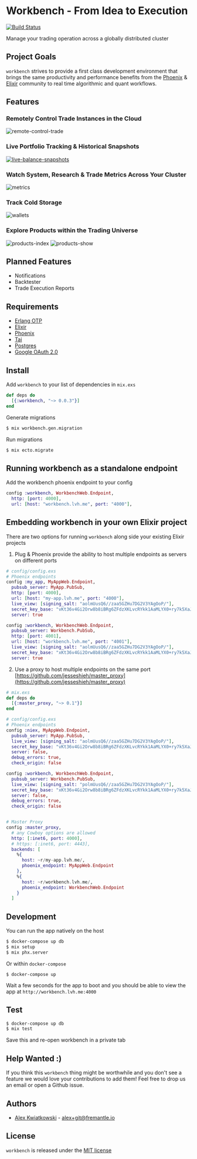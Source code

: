 # Workbench - From Idea to Execution
[![Build Status](https://github.com/fremantle-industries/workbench/workflows/test/badge.svg?branch=master)](https://github.com/fremantle-industries/workbench/actions?query=workflow%3Atest)

Manage your trading operation across a globally distributed cluster

## Project Goals

`workbench` strives to provide a first class development environment that brings the same 
productivity and performance benefits from the [Phoenix](https://www.phoenixframework.org/) 
& [Elixir](https://elixir-lang.org/) community to real time algorithmic and quant workflows.

## Features

### Remotely Control Trade Instances in the Cloud

![remote-control-trade](./docs/remote-control-trade.png)

### Live Portfolio Tracking & Historical Snapshots

[![live-balance-snapshots](./docs/live-balance-snapshots.png)](https://youtu.be/cklMhS0KD88)

### Watch System, Research & Trade Metrics Across Your Cluster

![metrics](./docs/metrics.png)

### Track Cold Storage

![wallets](./docs/wallets.png)

### Explore Products within the Trading Universe

![products-index](./docs/products-index.png)
![products-show](./docs/products-show.png)

## Planned Features

- Notifications
- Backtester
- Trade Execution Reports

## Requirements

- [Erlang OTP](https://www.erlang.org/)
- [Elixir](https://elixir-lang.org/)
- [Phoenix](https://www.phoenixframework.org/)
- [Tai](https://github.com/fremantle-industries/tai)
- [Postgres](https://www.postgresql.org/)
- [Google OAuth 2.0](https://developers.google.com/identity/protocols/OAuth2)

## Install

Add `workbench` to your list of dependencies in `mix.exs`

```elixir
def deps do
  [{:workbench, "~> 0.0.3"}]
end
```

Generate migrations

```bash
$ mix workbench.gen.migration
```

Run migrations

```bash
$ mix ecto.migrate
```

## Running workbench as a standalone endpoint

Add the workbench phoenix endpoint to your config

```elixir
config :workbench, WorkbenchWeb.Endpoint,
  http: [port: 4000],
  url: [host: "workbench.lvh.me", port: "4000"],
```

## Embedding workbench in your own Elixir project

There are two options for running `workbench` along side your existing Elixir projects

1. Plug & Phoenix provide the ability to host multiple endpoints
as servers on different ports

```elixir
# config/config.exs
# Phoenix endpoints
config :my_app, MyAppWeb.Endpoint,
  pubsub_server: MyApp.PubSub,
  http: [port: 4000],
  url: [host: "my-app.lvh.me", port: "4000"],
  live_view: [signing_salt: "aolmUusQ6//zaa5GZHu7DG2V3YAgOoP/"],
  secret_key_base: "vKt36v4Gi2Orw8b8iBRg6ZFdzXKLvcRYkk1AaMLYX0+ry7k5XaJXd/LY/itmoxPP",
  server: true

config :workbench, WorkbenchWeb.Endpoint,
  pubsub_server: Workbench.PubSub,
  http: [port: 4001],
  url: [host: "workbench.lvh.me", port: "4001"],
  live_view: [signing_salt: "aolmUusQ6//zaa5GZHu7DG2V3YAgOoP/"],
  secret_key_base: "xKt36v4Gi2Orw8b8iBRg6ZFdzXKLvcRYkk1AaMLYX0+ry7k5XaJXd/LY/itmoxPP",
  server: true
```

2. Use a proxy to host multiple endpoints on the same port [https://github.com/jesseshieh/master_proxy](https://github.com/jesseshieh/master_proxy)

```elixir
# mix.exs
def deps do
  [{:master_proxy, "~> 0.1"}]
end
```

```elixir
# config/config.exs
# Phoenix endpoints
config :niex, MyAppWeb.Endpoint,
  pubsub_server: MyApp.PubSub,
  live_view: [signing_salt: "aolmUusQ6//zaa5GZHu7DG2V3YAgOoP/"],
  secret_key_base: "vKt36v4Gi2Orw8b8iBRg6ZFdzXKLvcRYkk1AaMLYX0+ry7k5XaJXd/LY/itmoxPP",
  server: false,
  debug_errors: true,
  check_origin: false

config :workbench, WorkbenchWeb.Endpoint,
  pubsub_server: Workbench.PubSub,
  live_view: [signing_salt: "polmUusQ6//zaa5GZHu7DG2V3YAgOoP/"],
  secret_key_base: "xKt36v4Gi2Orw8b8iBRg6ZFdzXKLvcRYkk1AaMLYX0+ry7k5XaJXd/LY/itmoxPP",
  server: false,
  debug_errors: true,
  check_origin: false


# Master Proxy
config :master_proxy,
  # any Cowboy options are allowed
  http: [:inet6, port: 4000],
  # https: [:inet6, port: 4443],
  backends: [
    %{
      host: ~r/my-app.lvh.me/,
      phoenix_endpoint: MyAppWeb.Endpoint
    },
    %{
      host: ~r/workbench.lvh.me/,
      phoenix_endpoint: WorkbenchWeb.Endpoint
    }
  ]
```

## Development

You can run the app natively on the host

```bash
$ docker-compose up db
$ mix setup
$ mix phx.server
```

Or within `docker-compose`

```
$ docker-compose up
```

Wait a few seconds for the app to boot and you should be able to view the app at `http://workbench.lvh.me:4000`

## Test

```bash
$ docker-compose up db
$ mix test
```

Save this and re-open workbench in a private tab

## Help Wanted :)

If you think this `workbench` thing might be worthwhile and you don't see a feature 
we would love your contributions to add them! Feel free to drop us an email or open 
a Github issue.

## Authors

* [Alex Kwiatkowski](https://github.com/rupurt) - alex+git@fremantle.io

## License

`workbench` is released under the [MIT license](./LICENSE.md)
